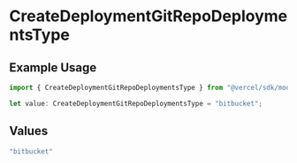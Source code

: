 # CreateDeploymentGitRepoDeploymentsType

## Example Usage

```typescript
import { CreateDeploymentGitRepoDeploymentsType } from "@vercel/sdk/models/operations";

let value: CreateDeploymentGitRepoDeploymentsType = "bitbucket";
```

## Values

```typescript
"bitbucket"
```
